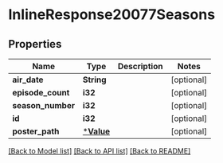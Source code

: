 # InlineResponse20077Seasons

## Properties

Name | Type | Description | Notes
------------ | ------------- | ------------- | -------------
**air_date** | **String** |  | [optional] 
**episode_count** | **i32** |  | [optional] 
**season_number** | **i32** |  | [optional] 
**id** | **i32** |  | [optional] 
**poster_path** | [***Value**](.md) |  | [optional] 

[[Back to Model list]](../README.md#documentation-for-models) [[Back to API list]](../README.md#documentation-for-api-endpoints) [[Back to README]](../README.md)



